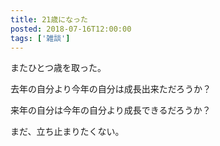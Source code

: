```yaml
---
title: 21歳になった
posted: 2018-07-16T12:00:00
tags: ['雑談']
---
```


またひとつ歳を取った。  
  
去年の自分より今年の自分は成長出来ただろうか？  
  
来年の自分は今年の自分より成長できるだろうか？  
  
まだ、立ち止まりたくない。

